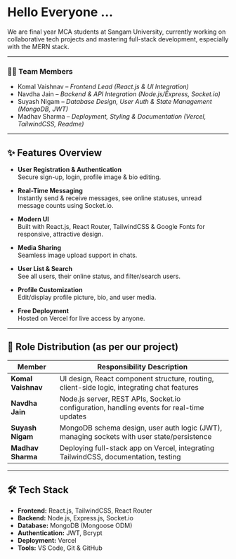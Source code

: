 # Hello Everyone ... 

We are final year MCA students at Sangam University, currently working on collaborative tech projects and mastering full-stack development, especially with the MERN stack.

---



### 👨‍💻 Team Members
- Komal Vaishnav – *Frontend Lead (React.js & UI Integration)*
- Navdha Jain – *Backend & API Integration (Node.js/Express, Socket.io)*
- Suyash Nigam – *Database Design, User Auth & State Management (MongoDB, JWT)*
- Madhav Sharma – *Deployment, Styling & Documentation (Vercel, TailwindCSS, Readme)*

---

## ✨ Features Overview

- **User Registration & Authentication**  
  Secure sign-up, login, profile image & bio editing.

- **Real-Time Messaging**  
  Instantly send & receive messages, see online statuses, unread message counts using Socket.io.

- **Modern UI**  
  Built with React.js, React Router, TailwindCSS & Google Fonts for responsive, attractive design.

- **Media Sharing**  
  Seamless image upload support in chats.

- **User List & Search**  
  See all users, their online status, and filter/search users.

- **Profile Customization**  
  Edit/display profile picture, bio, and user media.

- **Free Deployment**  
  Hosted on Vercel for live access by anyone.

---

## 🧩 Role Distribution (as per our project)

| Member        | Responsibility Description                                            |
|---------------|-----------------------------------------------------------------------|
| **Komal Vaishnav**   | UI design, React component structure, routing, client-side logic, integrating chat features |
| **Navdha Jain**    | Node.js server, REST APIs, Socket.io configuration, handling events for real-time updates |
| **Suyash Nigam**    | MongoDB schema design, user auth logic (JWT), managing sockets with user state/persistence |
| **Madhav Sharma**    | Deploying full-stack app on Vercel, integrating TailwindCSS, documentation, testing |

---

## 🛠️ Tech Stack

- **Frontend:** React.js, TailwindCSS, React Router  
- **Backend:** Node.js, Express.js, Socket.io  
- **Database:** MongoDB (Mongoose ODM)  
- **Authentication:** JWT, Bcrypt  
- **Deployment:** Vercel  
- **Tools:** VS Code, Git & GitHub
